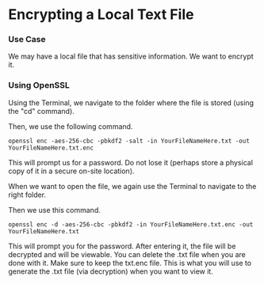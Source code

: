 # Encrypting a Local Text File

### Use Case

We may have a local file that has sensitive information. We want to encrypt it.

### Using OpenSSL

Using the Terminal, we navigate to the folder where the file is stored (using the "cd" command).

Then, we use the following command. 

```
openssl enc -aes-256-cbc -pbkdf2 -salt -in YourFileNameHere.txt -out YourFileNameHere.txt.enc
```

This will prompt us for a password. Do not lose it (perhaps store a physical copy of it in a secure on-site location).

When we want to open the file, we again use the Terminal to navigate to the right folder. 

Then we use this command.

```
openssl enc -d -aes-256-cbc -pbkdf2 -in YourFileNameHere.txt.enc -out YourFileNameHere.txt
```

This will prompt you for the password. After entering it, the file will be decrypted and will be viewable. You can delete the .txt file when you are done with it. 
Make sure to keep the txt.enc file. This is what you will use to generate the .txt file (via decryption) when you want to view it. 
